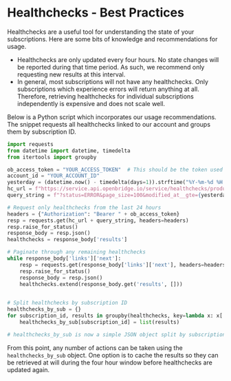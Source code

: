# Healthchecks - Best Practices

Healthchecks are a useful tool for understanding the state of your subscriptions. Here are some bits of knowledge and recommendations for usage.

- Healthchecks are only updated every four hours. No state changes will be reported during that time period. As such, we recommend only requesting new results at this interval.
- In general, most subscriptions will not have any healthchecks. Only subscriptions which experience errors will return anything at all. Therefore, retrieving healthchecks for individual subscriptions independently is expensive and does not scale well.


Below is a Python script which incorporates our usage recommendations. The snippet requests all healthchecks linked to our account and groups them by subscription ID. 


```python
import requests
from datetime import datetime, timedelta
from itertools import groupby

ob_access_token = "YOUR_ACCESS_TOKEN"  # This should be the token used to access our APIs
account_id = "YOUR_ACCOUNT_ID"
yesterday = (datetime.now() - timedelta(days=1)).strftime("%Y-%m-%d %H:%M:%S")
hc_url = f"https://service.api.openbridge.io/service/healthchecks/production/healthchecks/account/{account_id}"
query_string = f"?status=ERROR&page_size=100&modified_at__gte={yesterday}"  # This can be modified to your needs

# Request only healthchecks from the last 24 hours
headers = {"Authorization": "Bearer " + ob_access_token}
resp = requests.get(hc_url + query_string, headers=headers)
resp.raise_for_status()
response_body = resp.json()
healthchecks = response_body['results']

# Paginate through any remaining healthchecks
while response_body['links']['next']:
    resp = requests.get(response_body['links']['next'], headers=headers)
    resp.raise_for_status()
    response_body = resp.json()
    healthchecks.extend(response_body.get('results', []))
    

# Split healthchecks by subscription ID
healthchecks_by_sub = {}
for subscription_id, results in groupby(healthchecks, key=lambda x: x['subscription_id']):
    healthchecks_by_sub[subscription_id] = list(results)

# healthchecks_by_sub is now a simple JSON object split by subscription ID
```

From this point, any number of actions can be taken using the `healthchecks_by_sub` object. One option is to cache the results so they can be retrieved at will during the four hour window before healthchecks are updated again.
